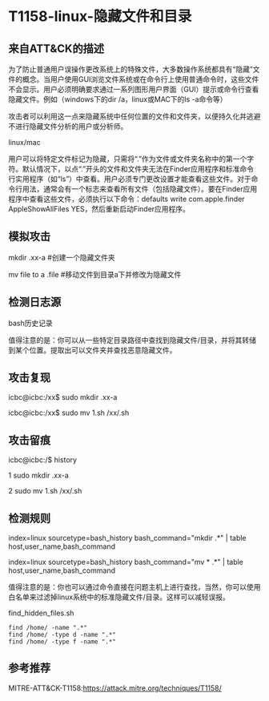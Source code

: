 # T1158-linux-隐藏文件和目录

## 来自ATT&CK的描述

为了防止普通用户误操作更改系统上的特殊文件，大多数操作系统都具有“隐藏”文件的概念。当用户使用GUI浏览文件系统或在命令行上使用普通命令时，这些文件不会显示。用户必须明确要求通过一系列图形用户界面（GUI）提示或命令行查看隐藏文件。例如（windows下的dir /a，linux或MAC下的ls -a命令等）

攻击者可以利用这一点来隐藏系统中任何位置的文件和文件夹，以便持久化并逃避不进行隐藏文件分析的用户或分析师。

linux/mac

用户可以将特定文件标记为隐藏，只需将“.”作为文件或文件夹名称中的第一个字符。默认情况下，以点“.”开头的文件和文件夹无法在Finder应用程序和标准命令行实用程序（如“ls”）中查看。用户必须专门更改设置才能查看这些文件。对于命令行用法，通常会有一个标志来查看所有文件（包括隐藏文件）。要在Finder应用程序中查看这些文件，必须执行以下命令：defaults write com.apple.finder AppleShowAllFiles YES，然后重新启动Finder应用程序。

## 模拟攻击

mkdir .xx-a   #创建一个隐藏文件夹

mv file to a  .file   #移动文件到目录a下并修改为隐藏文件

## 检测日志源

bash历史记录

值得注意的是：你可以从一些特定目录路径中查找到隐藏文件/目录，并将其转储到某个位置。提取出可以文件夹并查找恶意隐藏文件。

## 攻击复现

icbc@icbc:/xx$ sudo mkdir .xx-a

icbc@icbc:/xx$ sudo mv 1.sh /xx/.sh

## 攻击留痕

icbc@icbc:/$ history

1  sudo mkdir .xx-a

2  sudo mv 1.sh /xx/.sh

## 检测规则

index=linux sourcetype=bash_history bash_command="mkdir .*" | table host,user_name,bash_command

index=linux sourcetype=bash_history bash_command="mv * .*" | table host,user_name,bash_command

值得注意的是：你也可以通过命令直接在问题主机上进行查找，当然，你可以使用白名单来过滤掉linux系统中的标准隐藏文件/目录。这样可以减轻误报。

find_hidden_files.sh

```
find /home/ -name ".*" 
find /home/ -type d -name ".*" 
find /home/ -type f -name ".*"
```

## 参考推荐

MITRE-ATT&CK-T1158:https://attack.mitre.org/techniques/T1158/

